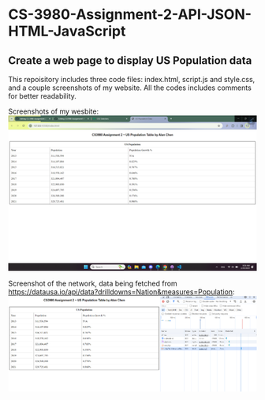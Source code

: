 # CS-3980-Assignment-2-API-JSON-HTML-JavaScript

## Create a web page to display US Population data
This repoisitory includes three code files: index.html, script.js and style.css, and a couple screenshots of my website. All the codes includes comments for better readability. 

Screenshots of my wesbite:
![Website](website.png)

Screenshot of the network, data being fetched from https://datausa.io/api/data?drilldowns=Nation&measures=Population:
![Data](network.png)
